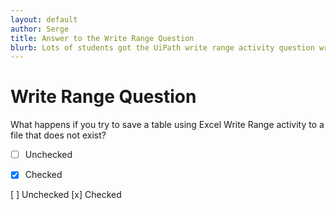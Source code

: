 ```yaml
---
layout: default
author: Serge
title: Answer to the Write Range Question
blurb: Lots of students got the UiPath write range activity question wrong. Here's the answer.
---
```


# Write Range Question

What happens if you try to save a table using Excel Write Range activity to a file that does not exist?

- [ ] Unchecked
- [x] Checked


[ ] Unchecked
[x] Checked




